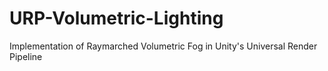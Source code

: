 # URP-Volumetric-Lighting
Implementation of Raymarched Volumetric Fog in Unity's Universal Render Pipeline
